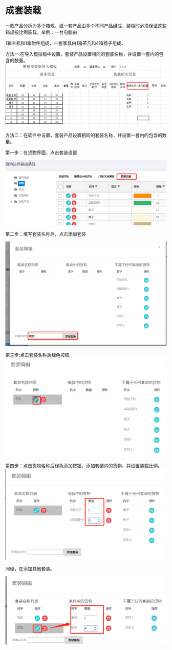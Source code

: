 # 成套装载

一款产品分拆为多个箱规，或一套产品由多个不同产品组成，装柜时必须保证这些箱规按比例装载。举例：一台电脑由

1箱主机和1箱附件组成，一套家具由1箱茶几和4箱椅子组成。

方法一:在导入模拟板中设置，套装产品设置相同的套装名称，并设置一套内的包含的数量。![](/.gitbook/assets/198.png)

方法二：在软件中设置，套装产品设置相同的套装名称，并设置一套内的包含的数量。

第一步：在货物界面，点击套装设置

![](/.gitbook/assets/5962import.png)

第二步：填写套装名称后，点击添加套装

![](/.gitbook/assets/898652import.png)

第三步:点击套装名称后绿色按钮![](/.gitbook/assets/4556632import.png)

第四步：点击货物名称后绿色添加按钮，添加套装内的货物，并设置装载比例。![](/.gitbook/assets/158566import.png)

同理，在添加其他套装。

![](/.gitbook/assets/556321import.png)

